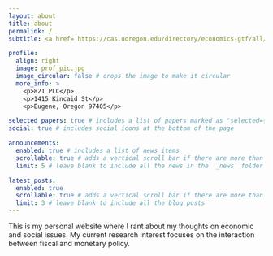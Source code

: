 ```yaml
---
layout: about
title: about
permalink: /
subtitle: <a href='https://cas.uoregon.edu/directory/economics-gtf/all/hxin'>University of Oregon</a>. Prince Lucien Campbell Hall (PLC) 821

profile:
  align: right
  image: prof_pic.jpg
  image_circular: false # crops the image to make it circular
  more_info: >
    <p>821 PLC</p>
    <p>1415 Kincaid St</p>
    <p>Eugene, Oregon 97405</p>

selected_papers: true # includes a list of papers marked as "selected={true}"
social: true # includes social icons at the bottom of the page

announcements:
  enabled: true # includes a list of news items
  scrollable: true # adds a vertical scroll bar if there are more than 3 news items
  limit: 5 # leave blank to include all the news in the `_news` folder

latest_posts:
  enabled: true
  scrollable: true # adds a vertical scroll bar if there are more than 3 new posts items
  limit: 3 # leave blank to include all the blog posts
---
```


This is my personal website where I rant about my thoughts on economic and social issues.
My current research interest focuses on the interaction between fiscal and monetary policy.

